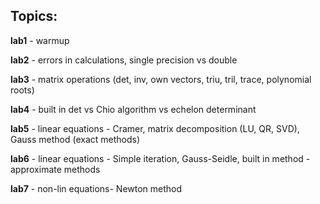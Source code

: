 ## Topics: 

**lab1** - warmup 

**lab2** - errors in calculations, single precision vs double

**lab3** - matrix operations (det, inv, own vectors, triu, tril, trace, polynomial roots)

**lab4** - built in det vs Chio algorithm vs echelon determinant

**lab5** - linear equations - Cramer, matrix decomposition (LU, QR, SVD), Gauss method (exact methods)

**lab6** - linear equations - Simple iteration, Gauss-Seidle, built in method - approximate methods

**lab7** - non-lin equations- Newton method

